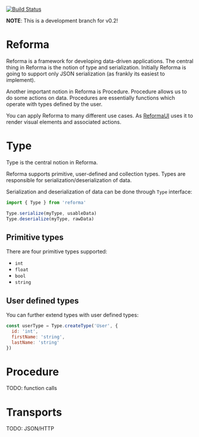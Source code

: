 [![Build Status](https://travis-ci.com/dimakura/reforma.svg?branch=master)](https://travis-ci.com/dimakura/reforma)

**NOTE**: This is a development branch for v0.2!

# Reforma

Reforma is a framework for developing data-driven applications.
The central thing in Reforma is the notion of type and serialization.
Initially Reforma is going to support only JSON serialization (as frankly its easiest to implement).

Another important notion in Reforma is Procedure.
Procedure allows us to do some actions on data.
Procedures are essentially functions which operate with types defined by the user.

You can apply Reforma to many different use cases. As [ReformaUI](https://github.com/dimakura/reforma-ui) uses it to render visual elements and associated actions.

# Type

Type is the central notion in Reforma.

Reforma supports primitive, user-defined and collection types.
Types are responsible for serialization/deserialization of data.

Serialization and deserialization of data can be done through `Type` interface:

```js
import { Type } from 'reforma'

Type.serialize(myType, usableData)
Type.deserialize(myType, rawData)
```

## Primitive types

There are four primitive types supported:

- `int`
- `float`
- `bool`
- `string`

## User defined types

You can further extend types with user defined types:

```js
const userType = Type.createType('User', {
  id: 'int',
  firstName: 'string',
  lastName: 'string'
})
```

# Procedure

TODO: function calls

# Transports

TODO: JSON/HTTP
